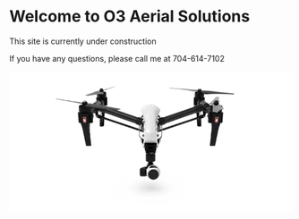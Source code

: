 <html>

<body>
  <h1>Welcome to O3 Aerial Solutions</h1>
  <p>This site is currently under construction</p>
  <p> If you have any questions, please call me at 704-614-7102</p>
  <img src="docs/assets/SpxP.gif" alt="hi" class="inline"/>

</body>

</html>
